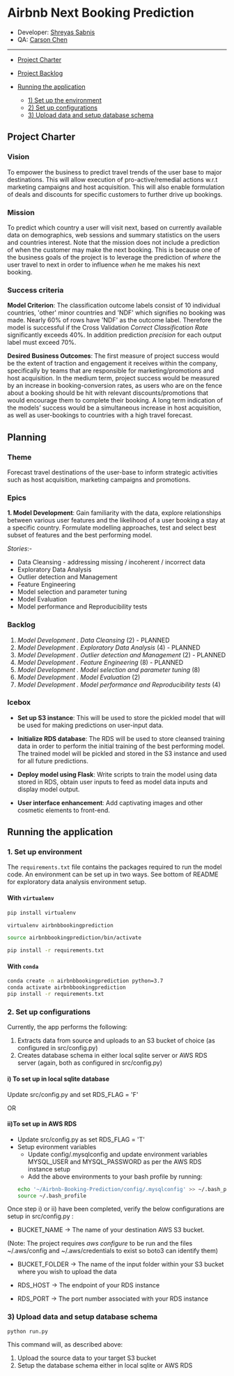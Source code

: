 # Airbnb Next Booking Prediction

<!-- toc -->
* Developer: [Shreyas Sabnis](https://github.com/sabnisshreyas91)
* QA: [Carson Chen](https://github.com/carsonzchen)
  
___

- [Project Charter](#project-charter)
- [Project Backlog](#project-backlog)
- [Running the application](#running-the-application)

    * [1) Set up the environment](#1-set-up-the-environment)
    * [2) Set up configurations](#2-set-up-configurations)
    * [3) Upload data and setup database schema](#3-upload-data-and-setup-database-schema)

<!-- tocstop -->

## Project Charter 

### Vision  
 To empower the business to predict travel trends of the user 
base to major destinations. This will allow execution of pro-active/remedial 
actions w.r.t marketing campaigns and host acquisition. This will also enable
 formulation of deals and discounts for specific customers to further drive 
 up bookings.  

### Mission
To predict which country a user will visit next, based on currently available data on 
demographics, web sessions and summary statistics on the users and countries
interest. Note that the mission does not include a prediction of when the customer
may make the next booking. This is because one of the business goals of 
the project is to leverage the prediction of *where* the user travel to next in 
order to influence *when* he me makes his next booking.

### Success criteria 

**Model Criterion**: The classification outcome labels consist of 10 individual countries, 'other' minor countries and 'NDF' which signifies no booking was made. Nearly 60% of rows have 'NDF' as the outcome label. Therefore the model is successful if the Cross Validation *Correct Classification Rate* significantly exceeds 40%. In addition prediction *precision* for each output label must exceed 70%.

**Desired Business Outcomes**: The first measure of project success would be the extent of traction and engagement it receives within the company, specifically by teams that are responsible for marketing/promotions and host acquisition. In the medium term, project success would be measured by an increase in booking-conversion rates, as users who are on the fence about a booking should be hit with relevant discounts/promotions that would encourage them to complete their booking. A long term indication of the models’ success would be a simultaneous increase in host acquisition, as well as user-bookings to countries with a high travel forecast.  
  

## Planning

### Theme
Forecast travel destinations of the user-base to inform strategic 
activities such as host acquisition, marketing campaigns and promotions.

### Epics

**1. Model Development**:
Gain familiarity with the data, explore relationships between various
user features and the likelihood of a user booking a stay at a specific country.
Formulate modelling approaches, test and select best subset of features and the
best performing model. 

*Stories*:-
* Data Cleansing - addressing missing / incoherent / incorrect data
* Exploratory Data Analysis
* Outlier detection and Management
* Feature Engineering
* Model selection and parameter tuning
* Model Evaluation
* Model performance and Reproducibility tests

### Backlog

1. *Model Development . Data Cleansing* (2) - PLANNED
2. *Model Development . Exploratory Data Analysis* (4) - PLANNED
3. *Model Development . Outlier detection and Management* (2) - PLANNED
4. *Model Development . Feature Engineering* (8) - PLANNED
5. *Model Development . Model selection and parameter tuning* (8)
6. *Model Development . Model Evaluation* (2)
7. *Model Development . Model performance and Reproducibility tests* (4)

### Icebox

* **Set up S3 instance**:
This will be used to store the pickled model that will be used for making
predictions on user-input data.

* **Initialize RDS database**:
The RDS will be used to store cleansed training data in order to perform
the initial training of the best performing model. The trained model will be
pickled and stored in the S3 instance and used for all future predictions.

* **Deploy model using Flask**:
Write scripts to train the model using data stored in RDS, obtain user inputs
to feed as model data inputs and display model output.

* **User interface enhancement**:
Add captivating images and other cosmetic elements to front-end.


## Running the application

### 1. Set up environment 

The `requirements.txt` file contains the packages required to run the model code. An environment can be set up in two ways. See bottom of README for exploratory data analysis environment setup. 

#### With `virtualenv`

```bash
pip install virtualenv

virtualenv airbnbbookingprediction

source airbnbbookingprediction/bin/activate

pip install -r requirements.txt

```
#### With `conda`

```bash
conda create -n airbnbbookingprediction python=3.7
conda activate airbnbbookingprediction
pip install -r requirements.txt

```
### 2. Set up configurations
Currently, the app performs the following:

1) Extracts data from source and uploads to an S3 bucket of choice (as configured in src/config.py)
2) Creates database schema in either local sqlite server or AWS RDS server (again, both as configured in src/config.py)

#### i) To set up in local sqlite database 
Update src/config.py and set RDS_FLAG = 'F'
 
 OR

#### ii)To set up in AWS RDS
- Update src/config.py as set RDS_FLAG = 'T'
- Setup evironment variables
    - Update config/.mysqlconfig and update environment variables MYSQL_USER and MYSQL_PASSWORD as per the AWS RDS instance setup
    - Add the above environments to your bash profile by running:
    ```bash
    echo '~/Airbnb-Booking-Prediction/config/.mysqlconfig' >> ~/.bash_profile
    source ~/.bash_profile
    ```
Once step i) or ii) have been completed, verify the below configurations are setup in src/config.py :

- BUCKET_NAME -> The name of your destination AWS S3 bucket. 

(Note: The project requires *aws configure* to be run and the files ~/.aws/config and ~/.aws/credentials to exist so boto3 can identify them)

- BUCKET_FOLDER -> The name of the input folder within your S3 bucket where you wish to upload the data

- RDS_HOST -> The endpoint of your RDS instance

- RDS_PORT -> The port number associated with your RDS instance

### 3) Upload data and setup database schema
`python run.py`

This command will, as described above:

1) Upload the source data to your target S3 bucket
2) Setup the database schema either in local sqlite or AWS RDS